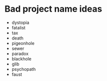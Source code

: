 
# Bad project name ideas

- dystopia
- fatalist
- tax
- death
- pigeonhole
- sewer
- paradox
- blackhole
- glib
- psychopath
- faust
